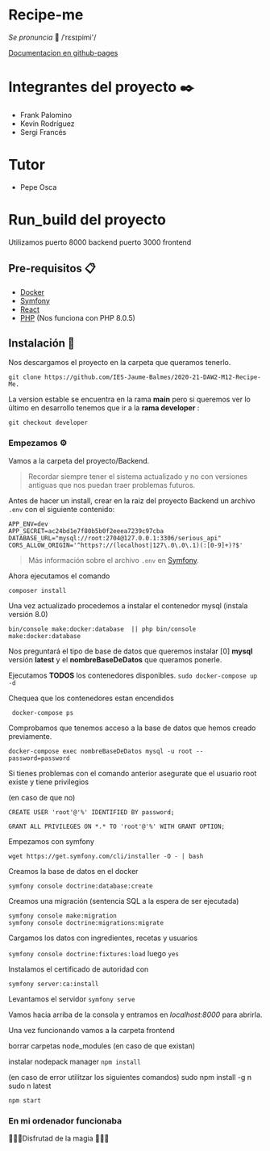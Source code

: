 # Recipe-me

*Se pronuncia* 📖 /ˈrɛsɪpimi'/

[Documentacion en github-pages](https://ies-jaume-balmes.github.io/2020-21-DAW2-M12-Recipe-Me/)

# Integrantes del proyecto ✒️
- Frank Palomino
- Kevin Rodríguez
- Sergi Francés

# Tutor
- Pepe Osca

# Run_build del proyecto 


Utilizamos puerto 8000 backend puerto 3000 frontend

## Pre-requisitos 📋 

* [Docker](https://www.docker.com/products/docker-desktop)
* [Symfony](https://symfony.com/download) 
* [React](https://reactjs.org/)
* [PHP](https://www.php.net/downloads.php) (Nos funciona con PHP 8.0.5)

## Instalación 🔧

Nos descargamos el proyecto en la carpeta que queramos tenerlo. 
```
git clone https://github.com/IES-Jaume-Balmes/2020-21-DAW2-M12-Recipe-Me.
```
La version estable se encuentra en la rama **main** pero si queremos ver lo último en desarrollo tenemos que ir a la **rama developer** :
```
git checkout developer
```

### Empezamos ⚙️
Vamos a la carpeta del proyecto/Backend.

>Recordar siempre tener el sistema actualizado y no con versiones antiguas que nos puedan traer problemas futuros.

Antes de hacer un install, crear en la raiz del proyecto Backend un archivo ``.env`` con el siguiente contenido:

```
APP_ENV=dev
APP_SECRET=ac24bd1e7f80b5b0f2eeea7239c97cba
DATABASE_URL="mysql://root:2704@127.0.0.1:3306/serious_api"
CORS_ALLOW_ORIGIN='^https?://(localhost|127\.0\.0\.1)(:[0-9]+)?$'
```
 >Más información sobre el archivo ``.env`` en [Symfony](https://symfony.com/doc/current/best_practices.html#use-environment-variables-for-infrastructure-configuration).

Ahora ejecutamos el comando
```
composer install
```

Una vez actualizado procedemos a instalar el contenedor mysql (instala versión 8.0)

```
bin/console make:docker:database  || php bin/console make:docker:database
```

Nos preguntará el tipo de base de datos que queremos instalar [0] __mysql__ versión __latest__ y el __nombreBaseDeDatos__ que queramos ponerle.

Ejecutamos **TODOS** los contenedores disponibles.
```sudo docker-compose up -d```

Chequea que los contenedores estan encendidos

``` docker-compose ps```

Comprobamos que tenemos acceso a la base de datos que hemos creado previamente.
```
docker-compose exec nombreBaseDeDatos mysql -u root --password=password
```

Si tienes problemas con el comando anterior asegurate que el usuario root existe y tiene privilegios 


(en caso de que no)
```
CREATE USER 'root'@'%' IDENTIFIED BY password;

GRANT ALL PRIVILEGES ON *.* TO 'root'@'%' WITH GRANT OPTION;
```


Empezamos con symfony
```
wget https://get.symfony.com/cli/installer -O - | bash
```

Creamos la base de datos en el docker
```
symfony console doctrine:database:create
```

Creamos una migración (sentencia SQL a la espera de ser ejecutada)
```
symfony console make:migration
symfony console doctrine:migrations:migrate
```

Cargamos los datos con ingredientes, recetas y usuarios

```symfony console doctrine:fixtures:load``` luego ``yes``


Instalamos el certificado de autoridad con

```symfony server:ca:install```


Levantamos el servidor
```symfony serve```

Vamos hacia arriba de la consola y entramos en *localhost:8000* para abrirla.


Una vez funcionando vamos a la carpeta frontend

borrar carpetas node_modules (en caso de que existan)


instalar nodepack manager
```npm install```

(en caso de error utilitzar los siguientes comandos)
sudo npm install -g n
sudo n latest

```npm start``` 

### En mi ordenador funcionaba

🎁🎁🎁Disfrutad de la magia 🎁🎁🎁